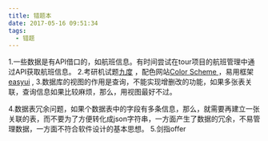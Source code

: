 ```yaml
---
title: 错题本
date: 2017-05-16 09:51:34
tags:
  - 错题
---
```




1.一些数据是有API借口的，如航班信息。有时间尝试在tour项目的航班管理中通过API获取航班信息。
2.考研机试题[九度](http://ac.jobdu.com/problemset.php) ，配色网站[Color Scheme ](http://colorschemedesigner.com/csd-3.5/) ，易用框架[easyui](http://www.jeasyui.net/) ,
3.数据库的视图的作用是查询，不能实现增删改的功能，如果多张表关联，查询信息如果比较麻烦，那么，用视图最好不过。

<!---more-->

4.数据表冗余问题，如果个数据表中的字段有多条信息，那么，就需要再建立一张关联的表，而不要为了方便转化成json字符串，一方面产生了数据的冗余，不易管理数据，一方面不符合软件设计的基本思想。
5.剑指offer